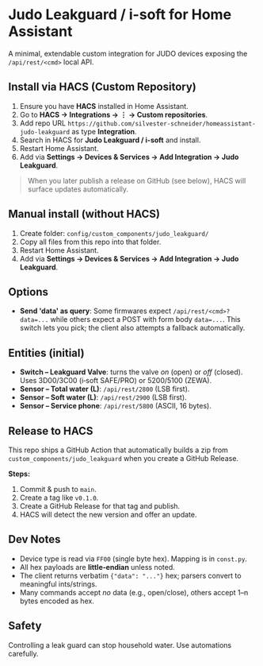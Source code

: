 # Judo Leakguard / i-soft for Home Assistant


A minimal, extendable custom integration for JUDO devices exposing the `/api/rest/<cmd>` local API.


## Install via HACS (Custom Repository)
1. Ensure you have **HACS** installed in Home Assistant.
2. Go to **HACS → Integrations → ⋮ → Custom repositories**.
3. Add repo URL `https://github.com/silvester-schneider/homeassistant-judo-leakguard` as type **Integration**.
4. Search in HACS for **Judo Leakguard / i-soft** and install.
5. Restart Home Assistant.
6. Add via **Settings → Devices & Services → Add Integration → Judo Leakguard**.


> When you later publish a release on GitHub (see below), HACS will surface updates automatically.


## Manual install (without HACS)
1. Create folder: `config/custom_components/judo_leakguard/`
2. Copy all files from this repo into that folder.
3. Restart Home Assistant.
4. Add via **Settings → Devices & Services → Add Integration → Judo Leakguard**.


## Options
- **Send 'data' as query**: Some firmwares expect `/api/rest/<cmd>?data=...` while others expect a POST with form body `data=...`. This switch lets you pick; the client also attempts a fallback automatically.


## Entities (initial)
- **Switch – Leakguard Valve**: turns the valve *on* (open) or *off* (closed). Uses 3D00/3C00 (i‑soft SAFE/PRO) or 5200/5100 (ZEWA).
- **Sensor – Total water (L)**: `/api/rest/2800` (LSB first).
- **Sensor – Soft water (L)**: `/api/rest/2900` (LSB first).
- **Sensor – Service phone**: `/api/rest/5800` (ASCII, 16 bytes).


## Release to HACS
This repo ships a GitHub Action that automatically builds a zip from `custom_components/judo_leakguard` when you create a GitHub Release.


**Steps:**
1. Commit & push to `main`.
2. Create a tag like `v0.1.0`.
3. Create a GitHub Release for that tag and publish.
4. HACS will detect the new version and offer an update.


## Dev Notes
- Device type is read via `FF00` (single byte hex). Mapping is in `const.py`.
- All hex payloads are **little‑endian** unless noted.
- The client returns verbatim `{"data": "..."}` hex; parsers convert to meaningful ints/strings.
- Many commands accept *no* data (e.g., open/close), others accept 1–n bytes encoded as hex.


## Safety
Controlling a leak guard can stop household water. Use automations carefully.